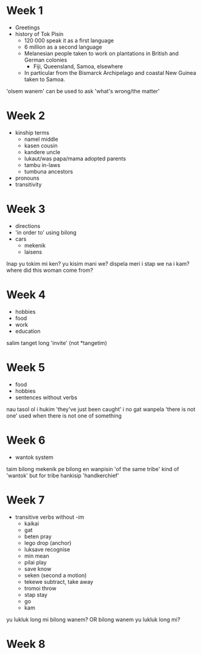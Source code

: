 # Week 1

- Greetings
- history of Tok Pisin
	- 120 000 speak it as a first language
	- 6 million as a second language
	- Melanesian people taken to work on plantations in British and German colonies
		- Fiji, Queensland, Samoa, elsewhere
	- In particular from the Bismarck Archipelago and coastal New Guinea taken to Samoa.


'olsem wanem' can be used to ask 'what's wrong/the matter'

# Week 2

- kinship terms
	- namel middle
	- kasen cousin
	- kandere uncle
	- lukaut/was papa/mama adopted parents
	- tambu in-laws
	- tumbuna ancestors
- pronouns
- transitivity

# Week 3

- directions
- 'in order to' using bilong
- cars
	- mekenik
	- laisens

Inap yu tokim mi ken?
yu kisim mani we?
dispela meri i stap we na i kam? where did this woman come from?


# Week 4

- hobbies
- food
- work
- education

salim tanget long 'invite' (not \*tangetim)
# Week 5

- food
- hobbies
- sentences without verbs

nau tasol ol i hukim 'they've just been caught'
i no gat wanpela 'there is not one' used when there is not one of something

# Week 6

- wantok system

taim bilong mekenik pe bilong en
wanpisin 'of the same tribe' kind of 'wantok' but for tribe
hankisip 'handkerchief'


# Week 7

- transitive verbs without -im
	- kaikai
	- gat
	- beten pray
	- lego drop (anchor)
	- luksave recognise
	- min mean
	- pilai play
	- save know
	- seken (second a motion)
	- tekewe subtract, take away
	- tromoi throw
	- stap stay
	- go
	- kam


yu lukluk long mi bilong wanem? OR bilong wanem yu lukluk long mi?


# Week 8


